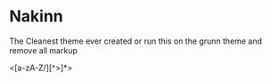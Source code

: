 # Nakinn

The Cleanest theme ever created
or run this on the grunn theme and remove all markup

<[a-zA-Z\/][^>]\*>
